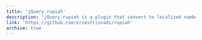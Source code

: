 ```yaml
---
title: 'jQuery.rupiah'
description: 'jQuery.rupiah is a plugin that convert to localized number to IDR and unlocalized string IDR to number.'
link: 'https://github.com/eriestrisnadi/rupiah'
archive: true
---
```

